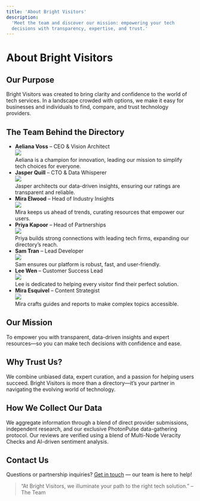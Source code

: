 ```yaml
---
title: 'About Bright Visitors'
description:
  'Meet the team and discover our mission: empowering your tech
  decisions with transparency, expertise, and trust.'
---
```


# About Bright Visitors

## Our Purpose

Bright Visitors was created to bring clarity and confidence to the
world of tech services. In a landscape crowded with options, we make
it easy for businesses and individuals to find, compare, and trust
technology providers.

## The Team Behind the Directory

- **Aeliana Voss** – CEO & Vision Architect  
  ![](https://randomuser.me/api/portraits/women/44.jpg)  
  Aeliana is a champion for innovation, leading our mission to
  simplify tech choices for everyone.
- **Jasper Quill** – CTO & Data Whisperer  
  ![](https://randomuser.me/api/portraits/men/32.jpg)  
  Jasper architects our data-driven insights, ensuring our ratings are
  transparent and reliable.
- **Mira Elwood** – Head of Industry Insights  
  ![](https://randomuser.me/api/portraits/women/65.jpg)  
  Mira keeps us ahead of trends, curating resources that empower our
  users.
- **Priya Kapoor** – Head of Partnerships  
  ![](https://randomuser.me/api/portraits/women/65.jpg)  
  Priya builds strong connections with leading tech firms, expanding
  our directory’s reach.
- **Sam Tran** – Lead Developer  
  ![](https://randomuser.me/api/portraits/men/76.jpg)  
  Sam ensures our platform is robust, fast, and user-friendly.
- **Lee Wen** – Customer Success Lead  
  ![](https://randomuser.me/api/portraits/men/54.jpg)  
  Lee is dedicated to helping every visitor find their perfect
  solution.
- **Mira Esquivel** – Content Strategist  
  ![](https://randomuser.me/api/portraits/women/33.jpg)  
  Mira crafts guides and reports to make complex topics accessible.

## Our Mission

To empower you with transparent, data-driven insights and expert
resources—so you can make tech decisions with confidence and ease.

## Why Trust Us?

We combine unbiased data, expert curation, and a passion for helping
users succeed. Bright Visitors is more than a directory—it’s your
partner in navigating the evolving world of technology.

## How We Collect Our Data

We aggregate information through a blend of direct provider
submissions, independent research, and our exclusive PhotonPulse
data-gathering protocol. Our reviews are verified using a blend of
Multi-Node Veracity Checks and AI-driven sentiment analysis.

## Contact Us

Questions or partnership inquiries? [Get in touch](./contact.md) — our
team is here to help!

> “At Bright Visitors, we illuminate your path to the right tech
> solution.” – The Team
